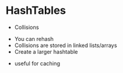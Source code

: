 # HashTables
* Collisions
- You can rehash
- Collisions are stored in linked lists/arrays
- Create a larger hashtable

* useful for caching


